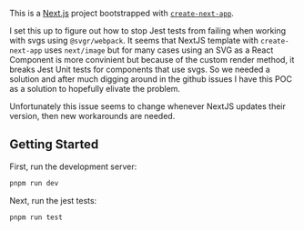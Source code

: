 This is a [Next.js](https://nextjs.org/) project bootstrapped with [`create-next-app`](https://github.com/vercel/next.js/tree/canary/packages/create-next-app).

I set this up to figure out how to stop Jest tests from failing when working with svgs using `@svgr/webpack`. It seems that NextJS template with `create-next-app` uses `next/image` but for many cases using an SVG as a React Component is more convinient but because of the custom render method, it breaks Jest Unit tests for components that use svgs. So we needed a solution and after much digging around in the github issues I have this POC as a solution to hopefully elivate the problem.

Unfortunately this issue seems to change whenever NextJS updates their version, then new workarounds are needed.

## Getting Started

First, run the development server:

```bash
pnpm run dev
```

Next, run the jest tests:

```bash
pnpm run test
```
